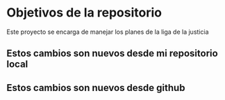 # Objetivos de la repositorio

Este proyecto se encarga de manejar los planes de la liga de la justicia


## Estos cambios son nuevos desde mi repositorio local

## Estos cambios son nuevos desde github
